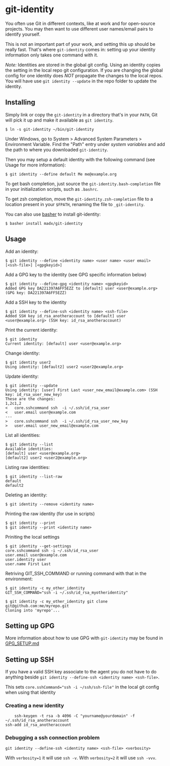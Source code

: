 git-identity
============

You often use Git in different contexts, like at work and for open-source
projects. You may then want to use different user names/email pairs to identify
yourself.

This is not an important part of your work, and setting this up should be really
fast. That's where `git-identity` comes in: setting up your identity information only takes one command with it.

*Note:* Identities are stored in the global git config. Using an identity copies the setting in the local repo git configuration. If you are changing the global config for one identity does *NOT* propagate the changes to the local repos. You will have use `git identity --update` in the repo folder to update the identity.

Installing
----------

Simply link or copy the `git-identity` in a directory that's in your `PATH`, Git
will pick it up and make it available as `git identity`.

    $ ln -s git-identity ~/bin/git-identity

Under Windows, go to System > Advanced System Parameters > Environment Variable. Find the "Path" entry under *system variables* and add the path to where you downloaded `git-identity`.

Then you may setup a default identity with the following command (see Usage for more information):

    $ git identity --define default Me me@example.org

To get bash completion, just source the `git-identity.bash-completion` file
in your initialization scripts, such as `.bashrc`.

To get zsh completion, move the `git-identity.zsh-completion` file to a location present in your `$FPATH`, renaming the file to `_git-identity`.

You can also use [basher](https://github.com/basherpm/basher) to install git-identity:

    $ basher install madx/git-identity

Usage
-----

Add an identity:

    $ git identity --define <identity name> <user name> <user email> [<ssh-file>] [<gpgkeyid>]

Add a GPG key to the identity (see GPG specific information below)

	$ git identity --define-gpg <identity name> <gpgkeyid>
	Added GPG key DA221397A6FF5EZZ to [default] user <user@example.org> (GPG key: DA221397A6FF5EZZ)

Add a SSH key to the identity

	$ git identity --define-ssh <identity name> <ssh-file>
	Added SSH key id_rsa_anotheraccount to [default] user <user@example.org> (SSH key: id_rsa_anotheraccount)

Print the current identity:

    $ git identity
    Current identity: [default] user <user@example.org>

Change identity:

    $ git identity user2
    Using identity: [default2] user2 <user2@example.org>

Update identity:

    $ git identity --update
    Using identity: [user] First Last <user_new_email@example.com> (SSH key: id_rsa_user_new_key)
    These are the changes:
    1,2c1,2
    <   core.sshcommand ssh  -i ~/.ssh/id_rsa_user
    <   user.email user@example.com
    ---
    >   core.sshcommand ssh  -i ~/.ssh/id_rsa_user_new_key
    >   user.email user_new_email@example.com

List all identities:

    $ git identity --list
    Available identities:
    [default] user <user@example.org>
    [default2] user2 <user2@example.org>

Listing raw identities:

    $ git identity --list-raw
    default
    default2

Deleting an identity:

    $ git identity --remove <identity name>

Printing the raw identity (for use in scripts)

    $ git identity --print
    $ git identity --print <identity name>

Priniting the local settings

    $ git identity --get-settings
    core.sshcommand ssh -i ~/.ssh/id_rsa_user
    user.email user@example.com
    user.identity user
    user.name First Last

Retriving GIT_SSH_COMMAND or running command with that in the environment:

    $ git identity -c my_other_identity
    GIT_SSH_COMMAND="ssh -i ~/.ssh/id_rsa_myotheridentity"

    $ git identity -c my_other_identity git clone git@github.com:me/myrepo.git
    Cloning into 'myrepo'...

Setting up GPG
--------------

More information about how to use GPG with `git-identity` may be found in [GPG_SETUP.md](GPG_SETUP.md)

Setting up SSH
--------------

If you have a valid SSH key associate to the agent you do not have to do anything beside `git identity --define-ssh <identity name> <ssh-file>`.

This sets  `core.sshCommand="ssh -i ~/ssh/ssh-file"` in the local git config when using that identity

### Creating a new identity 

        ssh-keygen -t rsa -b 4096 -C "yourname@yourdomain" -f ~/.ssh/id_rsa_anotheraccount
    ssh-add id_rsa_anotheraccount

### Debugging a ssh connection problem 

    git identity --define-ssh <identity name> <ssh-file> <verbosity>

With `verbosity=1` it will use `ssh -v`.
With `verbosity=2` it will use `ssh -vvv`.